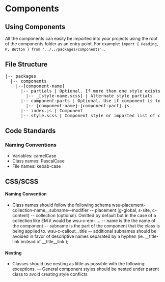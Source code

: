# Components

## Using Components
All the components can easily be imported into your projects using the root of the components folder as an entry point. For example: `import { Heading, P, Button } from '../../packages/components';`.

## File Structure

<pre>
|-- packages
  |-- components
    |--[component-name]
      |-- partials | Optional. If more than one style exists they should be separated and independent.
        |-- _[style-name.scss] | Alternate style partials.
      |-- component-parts | Optional. Use if component is too overly complex to address in a single root index.js file.
        |-- [component-name]-[component-part].js
      |-- index.js | Component
      |-- style.scss | Component style or imported list of component styles from partials directory 
</pre>

## Code Standards

### Naming Conventions
- Variables: camelCase 
- Class names: PascalCase
- File names: kebab-case

## CSS/SCSS 

#### Naming Convention
- Class names should follow the following schema wsu-placement-collection-name__subname--modifier
-- placement (g-global, s-site, c-content)
-- collection (optional). Omitted by default but in the case of a collection like EM it would be wsu-c-em-....
-- name is the the name of the component
-- subname is the part of the component that the class is being applied to. wsu-c-callout__title
-- additional subnames should be avoided in favor of descriptive names separated by a hyphen (ie. __title-link instead of __title__link );

#### Nesting
- Classes should use nesting as little as possible with the following exceptions.
-- General component styles should be nested under parent class to avoid creating style conflicts 
